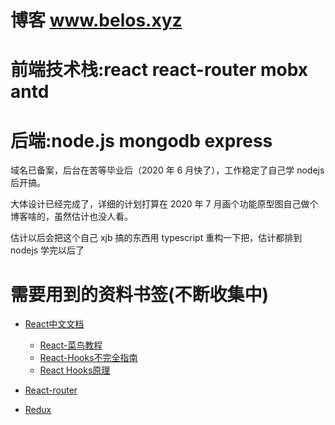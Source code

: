 # 博客 www.belos.xyz

# 前端技术栈:react react-router mobx antd

# 后端:node.js mongodb express

域名已备案，后台在苦等毕业后（2020 年 6 月快了），工作稳定了自己学 nodejs 后开搞。

大体设计已经完成了，详细的计划打算在 2020 年 7 月画个功能原型图自己做个博客啥的，虽然估计也没人看。

估计以后会把这个自己 xjb 搞的东西用 typescript 重构一下把，估计都排到 nodejs 学完以后了 

# 需要用到的资料书签(不断收集中)
* [React中文文档](https://react.docschina.org/)
    - [React-菜鸟教程](https://www.runoob.com/react/react-tutorial.html)
    - [React-Hooks不完全指南](https://segmentfault.com/a/1190000019223106)
    - [React Hooks原理](https://github.com/brickspert/blog/issues/26)
* [React-router](https://reacttraining.com/react-router/web/guides/quick-start)

* [Redux]()
